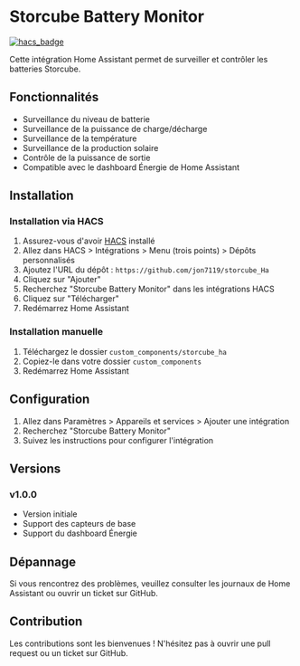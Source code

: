 # Storcube Battery Monitor

[![hacs_badge](https://img.shields.io/badge/HACS-Custom-orange.svg)](https://github.com/custom-components/hacs)

Cette intégration Home Assistant permet de surveiller et contrôler les batteries Storcube.

## Fonctionnalités

- Surveillance du niveau de batterie
- Surveillance de la puissance de charge/décharge
- Surveillance de la température
- Surveillance de la production solaire
- Contrôle de la puissance de sortie
- Compatible avec le dashboard Énergie de Home Assistant

## Installation

### Installation via HACS

1. Assurez-vous d'avoir [HACS](https://hacs.xyz/) installé
2. Allez dans HACS > Intégrations > Menu (trois points) > Dépôts personnalisés
3. Ajoutez l'URL du dépôt : `https://github.com/jon7119/storcube_Ha`
4. Cliquez sur "Ajouter"
5. Recherchez "Storcube Battery Monitor" dans les intégrations HACS
6. Cliquez sur "Télécharger"
7. Redémarrez Home Assistant

### Installation manuelle

1. Téléchargez le dossier `custom_components/storcube_ha`
2. Copiez-le dans votre dossier `custom_components`
3. Redémarrez Home Assistant

## Configuration

1. Allez dans Paramètres > Appareils et services > Ajouter une intégration
2. Recherchez "Storcube Battery Monitor"
3. Suivez les instructions pour configurer l'intégration

## Versions

### v1.0.0
- Version initiale
- Support des capteurs de base
- Support du dashboard Énergie

## Dépannage

Si vous rencontrez des problèmes, veuillez consulter les journaux de Home Assistant ou ouvrir un ticket sur GitHub.

## Contribution

Les contributions sont les bienvenues ! N'hésitez pas à ouvrir une pull request ou un ticket sur GitHub. 
